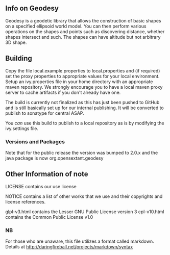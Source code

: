 ## Info on Geodesy ##

Geodesy is a geodetic library that allows the construction of basic shapes on a specified 
ellipsoid world model. You can then perform various operations on the shapes and points 
such as discovering distance, whether shapes intersect and such. The shapes can have altitude
but not arbitrary 3D shape.

## Building ##

Copy the file local.example.properties to local.properties and (if required) set the 
proxy properties to appropriate values for your local environment. Setup an ivy.properties
file in your home directory with an appropriate maven repository. We strongly encourage you
to have a local maven proxy server to cache artifacts if you don't already have one. 

The build is currently not finalized as this has just been pushed to GitHub and is still
basically set up for our internal publishing. It will be converted to publish to 
sonatype for central ASAP.  

You *can* use this build to publish to a local repository as is by modifying the ivy.settings
file. 

### Versions and Packages ###

Note that for the public release the version was bumped to 2.0.x and the java package
is now org.opensextant.geodesy

## Other Information of note ##

LICENSE contains our use license

NOTICE contains a list of other works that we use and their copyrights and license references.

glpl-v3.html contains the Lesser GNU Public License version 3
cpl-v10.html contains the Common Public License v1.0

### NB ###

For those who are unaware, this file utilizes a format called markdown. Details at http://daringfireball.net/projects/markdown/syntax